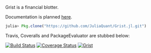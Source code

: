 Grist is a financial blotter.

Documentation is planned [here](http://gristjl.readthedocs.org/en/latest/). 

````julia
julia> Pkg.clone("https://github.com/JuliaQuant/Grist.jl.git")
````
Travis, Coveralls and PackageEvaluator are stubbed below:

[![Build Status](https://travis-ci.org/JuliaQuant/Grist.jl.png)](https://travis-ci.org/JuliaQuant/Grist.jl)
[![Coverage Status](https://coveralls.io/repos/JuliaQuant/Grist.jl/badge.png?branch=master)](https://coveralls.io/r/JuliaQuant/Grist.jl?branch=master)
[![Grist](http://pkg.julialang.org/badges/Grist_release.svg)](http://pkg.julialang.org/?pkg=Grist&ver=release)
